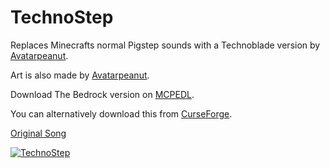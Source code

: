 # TechnoStep
Replaces Minecrafts normal Pigstep sounds with a Technoblade version by [ Avatarpeanut](https://www.youtube.com/channel/UC4nTfXc1yDkZVyj3Ci9KdvQ).

Art is also made by [ Avatarpeanut](https://www.youtube.com/channel/UC4nTfXc1yDkZVyj3Ci9KdvQ).

 
Download The Bedrock version on [MCPEDL](https://mcpedl.com/technostep/).

You can alternatively download this from [CurseForge](https://www.curseforge.com/minecraft/texture-packs/technostep).

 
[Original Song](https://www.youtube.com/watch?v=RNd1N3eBwOs)

[![TechnoStep](https://img.youtube.com/vi/RNd1N3eBwOs/0.jpg)](https://www.youtube.com/watch?v=RNd1N3eBwOs)
